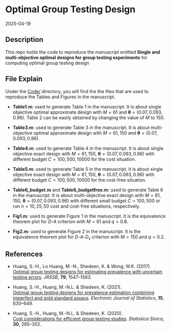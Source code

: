 # Optimal Group Testing Design

2025-04-19

## Description

This repo holds the code to reproduce the manuscript entitled **Single
and multi-objective optimal designs for group testing experiments** for
computing optimal group testing design

## File Explain

Under the [Code/](Code/) directory, you will find the the files that are
used to reproduce the Tables and Figures in the manuscript.

- **Table1.m**: used to generate Table 1 in the manuscript. It is about
  single objective optimal approximate design with $M=61$ and
  $\mathbf{\theta}=(0.07,0.093,0.96)$. Table 2 can be easily obtained by
  changing the value of $M$ to $150$.

- **Table3.m**: used to generate Table 3 in the manuscript. It is about
  multi-objective optimal approximate design with $M=61,150$ and
  $\mathbf{\theta}=(0.07,0.093,0.96)$.

- **Table4.m**: used to generate Table 4 in the manuscript. It is about
  single objective exact design with $M=61,150$,
  $\mathbf{\theta}=(0.07,0.093,0.96)$ with different budget
  $C=100,500,10000$ for the cost situation.

- **Table5.m**: used to generate Table 5 in the manuscript. It is about
  single objective exact design with $M=61,150$,
  $\mathbf{\theta}=(0.07,0.093,0.96)$ with different budget
  $C=100,500,10000$ for the cost-free situation.

- **Table6_budget.m** and **Table6_budgetfree.m**: used to generate
  Table 6 in the manuscript. It is about multi-objective exact design
  with $M=61,150$, $\mathbf{\theta}=(0.07,0.093,0.96)$ with different
  small budget $C=100,500$ or run $n=10,25,50$ cost and cost-free
  situations, respectively.

- **Fig1.m**: used to generate Figure 1 in the manuscript. It is the
  equivalence theorem plot for $D$-$A$ criterion with $M=61$ and
  $q=0.8$.

- **Fig2.m**: used to generate Figure 2 in the manuscript. It is the
  equivalence theorem plot for $D$-$A$-$D_s$ criterion with $M=150$ and
  $q=0.2$.

## References

- Huang, S.-H., Lo Huang, M.-N., Shedeen, K. & Wong, W.K. (2017).  
  [Optimal group testing designs for estimating prevalence with
  uncertain testing
  errors](https://rss.onlinelibrary.wiley.com/doi/full/10.1111/rssb.12223).
  *JRSSB*, **79**, 1547–1563.

- Huang, S.-H., Huang, M.-N.L. & Shedeen, K. (2021).  
  [Optimal group testing designs for prevalence estimation combining
  imperfect and gold standard
  assays](https://projecteuclid.org/journals/electronic-journal-of-statistics/volume-15/issue-1/Optimal-group-testing-designs-for-prevalence-estimation-combining-imperfect-and/10.1214/20-EJS1786.full).
  *Electronic Journal of Statistics*, **15**, 630–649.

- Huang, S.-H., Huang, M.-N.L. & Shedeen, K. (2020).  
  [Cost considerations for efficient group testing
  studies](https://www.jstor.org/stable/pdf/26892784.pdf). *Statistica
  Sinica*, **30**, 285–302.
